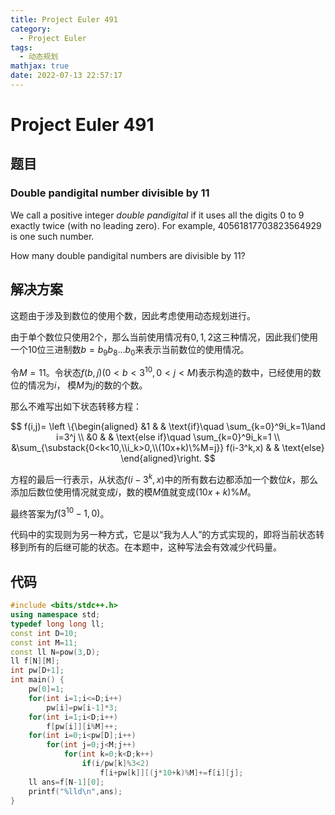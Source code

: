 ```yaml
---
title: Project Euler 491
category:
  - Project Euler
tags:
  - 动态规划
mathjax: true
date: 2022-07-13 22:57:17
---
```


<escape><!-- more --></escape>

# Project Euler 491

## 题目

### Double pandigital number divisible by 11

We call a positive integer *double pandigital* if it uses all the digits $0$ to $9$ exactly twice (with no leading zero). For example, $40561817703823564929$ is one such number.

How many double pandigital numbers are divisible by $11$?

## 解决方案

这题由于涉及到数位的使用个数，因此考虑使用动态规划进行。

由于单个数位只使用$2$个，那么当前使用情况有$0,1,2$这三种情况，因此我们使用一个$10$位三进制数$b=b_9b_8\dots b_0$来表示当前数位的使用情况。

令$M=11$。令状态$f(b,j)(0< b< 3^{10},0<j<M)$表示构造的数中，已经使用的数位的情况为$i$，
模$M$为$j$的数的个数。

那么不难写出如下状态转移方程：

$$
f(i,j)=
\left \{\begin{aligned}
  &1  & & \text{if}\quad \sum_{k=0}^9i_k=1\land i=3^j \\
  &0 & & \text{else if}\quad \sum_{k=0}^9i_k=1 \\
  &\sum_{\substack{0<k<10,\\i_k>0,\\(10x+k)\%M=j}} f(i-3^k,x) & & \text{else}
\end{aligned}\right.
$$

方程的最后一行表示，从状态$f(i-3^k,x)$中的所有数右边都添加一个数位$k$，那么添加后数位使用情况就变成$i$，数的模$M$值就变成$(10x+k)\%M$。

最终答案为$f(3^{10}-1,0)$。

代码中的实现则为另一种方式，它是以“我为人人”的方式实现的，即将当前状态转移到所有的后继可能的状态。在本题中，这种写法会有效减少代码量。

## 代码

```C++
#include <bits/stdc++.h>
using namespace std;
typedef long long ll;
const int D=10;
const int M=11;
const ll N=pow(3,D);
ll f[N][M];
int pw[D+1];
int main() {
    pw[0]=1;
    for(int i=1;i<=D;i++)
        pw[i]=pw[i-1]*3;
    for(int i=1;i<D;i++)
        f[pw[i]][i%M]++;
    for(int i=0;i<pw[D];i++)
        for(int j=0;j<M;j++)
            for(int k=0;k<D;k++)
                if(i/pw[k]%3<2)
                    f[i+pw[k]][(j*10+k)%M]+=f[i][j];
    ll ans=f[N-1][0];
    printf("%lld\n",ans);
}

```
